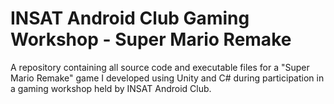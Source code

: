 # INSAT Android Club Gaming Workshop - Super Mario Remake
A repository containing all source code and executable files for a "Super Mario Remake" game I developed using Unity and C# during participation in a gaming workshop held by INSAT Android Club.
